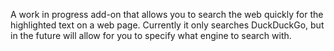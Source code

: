 A work in progress add-on that allows you to search the web quickly for the highlighted text on a web page. Currently it only searches DuckDuckGo, but in the future will allow for you to specify what engine to search with.
